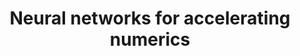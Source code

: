 ---
title: "Neural networks for accelerating numerics"
excerpt: "Numerical methods are often limited by a CFL condition that limits the ability to take long timesteps. In collaboration with scientists at GFDL, we are investigating ways of using neural networks to predict 'unroll' a timeloop for a finite volume model and predict fluxes over multiple timesteps at once. In this way, we are mimicking a multi-dimensional, high CFL algorithm while still maintaining properties of conservation. The following image shows preliminary results using MOM6 <br/><img src='/images/numerical_surrogates.png'>"
collection: portfolio
---